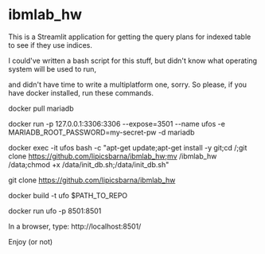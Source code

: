 # ibmlab_hw
This is a Streamlit application for getting the query plans for indexed table to see if they use indices.

I could've written a bash script for this stuff, but didn't know what operating system will be used to run,

and didn't have time to write a multiplatform one, sorry.
So please, if you have docker installed, run these commands.


docker pull mariadb


docker run -p 127.0.0.1:3306:3306 --expose=3501 --name ufos -e MARIADB_ROOT_PASSWORD=my-secret-pw -d mariadb


docker exec -it ufos bash -c "apt-get update;apt-get install -y git;cd /;git clone https://github.com/lipicsbarna/ibmlab_hw;mv /ibmlab_hw /data;chmod +x /data/init_db.sh;/data/init_db.sh"

git clone https://github.com/lipicsbarna/ibmlab_hw

docker build -t ufo $PATH_TO_REPO

docker run ufo -p 8501:8501

In a browser, type:
http://localhost:8501/

Enjoy (or not)
